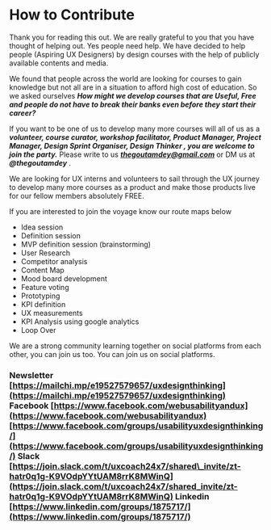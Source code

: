 # How to Contribute

Thank you for reading this out. We are really grateful to you that you have thought of helping out. Yes people need help. We have decided to help people \(Aspiring UX Designers\)  by  design  courses with the help of publicly available contents and media.  

We found that people across the world are looking for courses to gain knowledge but not all are in a situation to afford high cost of education. So we asked ourselves _**How might we develop courses that are Useful, Free and people do not have to break their banks even before they start their career?**_ 

If you want to be one of us to develop many more courses will all of us as a _**volunteer, course curator, workshop facilitator, Product Manager, Project Manager, Design Sprint Organiser, Design Thinker , you are welcome  to join the party.**_  Please write to us  _**thegoutamdey@gmail.com**_ or DM us at _**@thegoutamdey**_ . 

We are looking for UX interns and volunteers to sail through the UX journey to develop many more courses as a product and make those products live for our fellow members absolutely FREE. 

If you are interested to join the voyage  know our route maps below 

* Idea session 
* Definition session
* MVP definition session  \(brainstorming\)
* User Research
* Competitor analysis
* Content Map
* Mood board development
* Feature voting
* Prototyping
* KPI definition
* UX measurements
* KPI Analysis using google analytics
* Loop Over



We are a strong community learning together on social platforms from each other, you can join us too. You can join us on social platforms.

### Newsletter [https://mailchi.mp/e19527579657/uxdesignthinking](https://mailchi.mp/e19527579657/uxdesignthinking)  Facebook [https://www.facebook.com/webusabilityandux](https://www.facebook.com/webusabilityandux) [https://www.facebook.com/groups/usabilityuxdesignthinking/](https://www.facebook.com/groups/usabilityuxdesignthinking/)  Slack [https://join.slack.com/t/uxcoach24x7/shared\_invite/zt-hatr0q1g-K9VOdpYYtUAM8rrK8MWinQ](https://join.slack.com/t/uxcoach24x7/shared_invite/zt-hatr0q1g-K9VOdpYYtUAM8rrK8MWinQ)  Linkedin [https://www.linkedin.com/groups/1875717/](https://www.linkedin.com/groups/1875717/)

